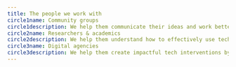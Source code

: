 ```yaml
---
title: The people we work with
circle1name: Community groups
circle1description: We help them communicate their ideas and work better together by researching and designing technology that works for everyone.
circle2name: Researchers & academics
circle2description: We help them understand how to effectively use technology and engage communities in the research process.
circle3name: Digital agencies
circle3description: We help them create impactful tech interventions by conducting co-research with community groups.
---
```

